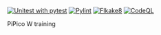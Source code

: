 [![Unitest with pytest](https://github.com/ikostan/pico/actions/workflows/pytest.yml/badge.svg)](https://github.com/ikostan/pico/actions/workflows/pytest.yml)
[![Pylint](https://github.com/ikostan/pico/actions/workflows/pylint.yml/badge.svg)](https://github.com/ikostan/pico/actions/workflows/pylint.yml)
[![Flkake8](https://github.com/ikostan/pico/actions/workflows/flake8.yml/badge.svg)](https://github.com/ikostan/pico/actions/workflows/flake8.yml)
[![CodeQL](https://github.com/ikostan/pico/actions/workflows/codeql.yml/badge.svg)](https://github.com/ikostan/pico/actions/workflows/codeql.yml)

PiPico W training
